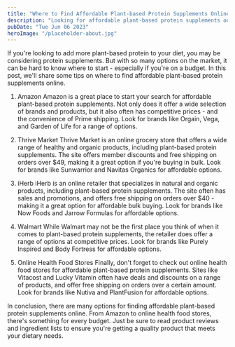 ```yaml
---
title: "Where to Find Affordable Plant-based Protein Supplements Online"
description: "Looking for affordable plant-based protein supplements online? Here&#39;s a guide to the best options."
pubDate: "Tue Jun 06 2023"
heroImage: "/placeholder-about.jpg"
---
```


If you&#39;re looking to add more plant-based protein to your diet, you may be considering protein supplements. But with so many options on the market, it can be hard to know where to start - especially if you&#39;re on a budget. In this post, we&#39;ll share some tips on where to find affordable plant-based protein supplements online.

1. Amazon
Amazon is a great place to start your search for affordable plant-based protein supplements. Not only does it offer a wide selection of brands and products, but it also often has competitive prices - and the convenience of Prime shipping. Look for brands like Orgain, Vega, and Garden of Life for a range of options.

2. Thrive Market
Thrive Market is an online grocery store that offers a wide range of healthy and organic products, including plant-based protein supplements. The site offers member discounts and free shipping on orders over $49, making it a great option if you&#39;re buying in bulk. Look for brands like Sunwarrior and Navitas Organics for affordable options.

3. iHerb
iHerb is an online retailer that specializes in natural and organic products, including plant-based protein supplements. The site often has sales and promotions, and offers free shipping on orders over $40 - making it a great option for affordable bulk buying. Look for brands like Now Foods and Jarrow Formulas for affordable options.

4. Walmart
While Walmart may not be the first place you think of when it comes to plant-based protein supplements, the retailer does offer a range of options at competitive prices. Look for brands like Purely Inspired and Body Fortress for affordable options.

5. Online Health Food Stores
Finally, don&#39;t forget to check out online health food stores for affordable plant-based protein supplements. Sites like Vitacost and Lucky Vitamin often have deals and discounts on a range of products, and offer free shipping on orders over a certain amount. Look for brands like Nutiva and PlantFusion for affordable options.

In conclusion, there are many options for finding affordable plant-based protein supplements online. From Amazon to online health food stores, there&#39;s something for every budget. Just be sure to read product reviews and ingredient lists to ensure you&#39;re getting a quality product that meets your dietary needs.